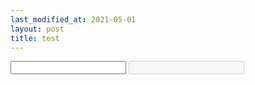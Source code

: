 ```yaml
---
last_modified_at: 2021-05-01
layout: post
title: test
---
```


<form action="/">
  <input type="text" id="fname" name="fname">
  <input type="text" id="lname" name="lname" disabled>
</form>
